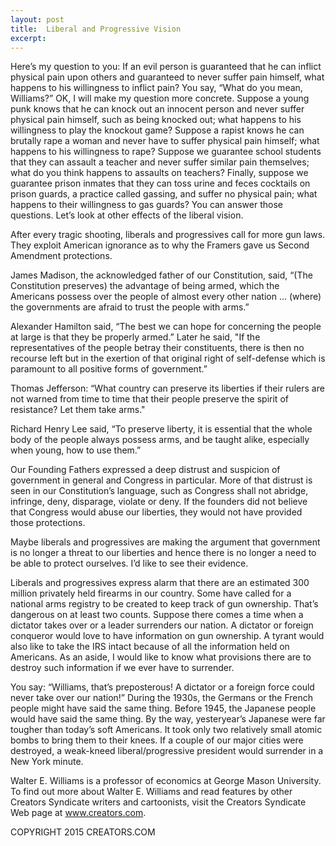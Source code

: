 ```yaml
---
layout: post
title:  Liberal and Progressive Vision
excerpt:
---
```


Here’s my question to you: If an evil person is guaranteed that he can inflict physical pain upon others and guaranteed to never suffer pain himself, what happens to his willingness to inflict pain? You say, “What do you mean, Williams?” OK, I will make my question more concrete. Suppose a young punk knows that he can knock out an innocent person and never suffer physical pain himself, such as being knocked out; what happens to his willingness to play the knockout game? Suppose a rapist knows he can brutally rape a woman and never have to suffer physical pain himself; what happens to his willingness to rape? Suppose we guarantee school students that they can assault a teacher and never suffer similar pain themselves; what do you think happens to assaults on teachers? Finally, suppose we guarantee prison inmates that they can toss urine and feces cocktails on prison guards, a practice called gassing, and suffer no physical pain; what happens to their willingness to gas guards? You can answer those questions. Let’s look at other effects of the liberal vision.

After every tragic shooting, liberals and progressives call for more gun laws. They exploit American ignorance as to why the Framers gave us Second Amendment protections.

James Madison, the acknowledged father of our Constitution, said, “(The Constitution preserves) the advantage of being armed, which the Americans possess over the people of almost every other nation ... (where) the governments are afraid to trust the people with arms.”

Alexander Hamilton said, “The best we can hope for concerning the people at large is that they be properly armed.” Later he said, "If the representatives of the people betray their constituents, there is then no recourse left but in the exertion of that original right of self-defense which is paramount to all positive forms of government.”

Thomas Jefferson: “What country can preserve its liberties if their rulers are not warned from time to time that their people preserve the spirit of resistance? Let them take arms."

Richard Henry Lee said, “To preserve liberty, it is essential that the whole body of the people always possess arms, and be taught alike, especially when young, how to use them.”

Our Founding Fathers expressed a deep distrust and suspicion of government in general and Congress in particular. More of that distrust is seen in our Constitution’s language, such as Congress shall not abridge, infringe, deny, disparage, violate or deny. If the founders did not believe that Congress would abuse our liberties, they would not have provided those protections.

Maybe liberals and progressives are making the argument that government is no longer a threat to our liberties and hence there is no longer a need to be able to protect ourselves. I’d like to see their evidence.

Liberals and progressives express alarm that there are an estimated 300 million privately held firearms in our country. Some have called for a national arms registry to be created to keep track of gun ownership. That’s dangerous on at least two counts. Suppose there comes a time when a dictator takes over or a leader surrenders our nation. A dictator or foreign conqueror would love to have information on gun ownership. A tyrant would also like to take the IRS intact because of all the information held on Americans. As an aside, I would like to know what provisions there are to destroy such information if we ever have to surrender.

You say: “Williams, that’s preposterous! A dictator or a foreign force could never take over our nation!” During the 1930s, the Germans or the French people might have said the same thing. Before 1945, the Japanese people would have said the same thing. By the way, yesteryear’s Japanese were far tougher than today’s soft Americans. It took only two relatively small atomic bombs to bring them to their knees. If a couple of our major cities were destroyed, a weak-kneed liberal/progressive president would surrender in a New York minute.

Walter E. Williams is a professor of economics at George Mason University. To find out more about Walter E. Williams and read features by other Creators Syndicate writers and cartoonists, visit the Creators Syndicate Web page at www.creators.com.

COPYRIGHT 2015 CREATORS.COM
